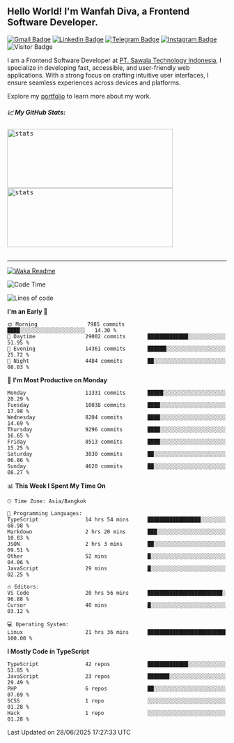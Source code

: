 ## Hello World! I'm Wanfah Diva, a Frontend Software Developer.

[![Gmail Badge](https://img.shields.io/badge/-Gmail-white?style=plastic&logo=Gmail&link=mailto:aditputrafirmansyah@gmail.com)](mailto:wanfahdivaa@gmail.com)
[![Linkedin Badge](https://img.shields.io/badge/-LinkedIn-blue?style=plastic&logo=Linkedin&link=https://www.linkedin.com/in/aditputrafirmansyah/)](https://www.linkedin.com/in/wanfahdiva/)
[![Telegram Badge](https://img.shields.io/badge/-Telegram-blue?style=plastic&logo=telegram&link=https://t.me/Adithya_13)](https://t.me/wanfahdiva)
[![Instagram Badge](https://img.shields.io/badge/-Instagram-white?style=plastic&logo=instagram&link=https://www.instagram.com/adithya_firmansyahputra/)](https://www.instagram.com/wnfhdva/)
![Visitor Badge](https://visitor-badge.laobi.icu/badge?page_id=wanfahdiva.wanfahdiva)

<p>
I am a Frontend Software Developer at <a href="https://sawala.tech" target="_blank">PT. Sawala Technology Indonesia</a>, I specialize in developing fast, accessible, and user-friendly web applications. With a strong focus on crafting intuitive user interfaces, I ensure seamless experiences across devices and platforms.

Explore my <a href="http://wanfahdiva-com.vercel.app/" target="_blank">portfolio</a> to learn more about my work.
</p>

<h5 align="left">
  
📈 **My GitHub Stats:**

</h5>

<div align="left">
<kbd>
  <img height="135em" width="380em" alt="stats" src="https://github-readme-stats-salesp07.vercel.app/api?username=wanfahdiva&count_private=true&show_icons=true&theme=react&rank_icon=github&border_radius=10&hide_title=true"></kbd>
</kbd>
<kbd>
    <img height="135em" width="380em" alt="stats" src="https://github-readme-activity-graph.vercel.app/graph?username=wanfahdiva&theme=react&hide_title=true"></kbd>
</div>

<br />

---

[![Waka Readme](https://github.com/wanfahdiva/wanfahdiva/actions/workflows/waka.yml/badge.svg)](https://github.com/wanfahdiva/wanfahdiva/actions/workflows/waka.yml)

<!--START_SECTION:waka-->
![Code Time](http://img.shields.io/badge/Code%20Time-2%2C124%20hrs%2044%20mins-blue)

![Lines of code](https://img.shields.io/badge/From%20Hello%20World%20I%27ve%20Written-19.5%20million%20lines%20of%20code-blue)

**I'm an Early 🐤** 

```text
🌞 Morning                7985 commits        ████░░░░░░░░░░░░░░░░░░░░░   14.30 % 
🌆 Daytime                29002 commits       █████████████░░░░░░░░░░░░   51.95 % 
🌃 Evening                14361 commits       ██████░░░░░░░░░░░░░░░░░░░   25.72 % 
🌙 Night                  4484 commits        ██░░░░░░░░░░░░░░░░░░░░░░░   08.03 % 
```
📅 **I'm Most Productive on Monday** 

```text
Monday                   11331 commits       █████░░░░░░░░░░░░░░░░░░░░   20.29 % 
Tuesday                  10038 commits       ████░░░░░░░░░░░░░░░░░░░░░   17.98 % 
Wednesday                8204 commits        ████░░░░░░░░░░░░░░░░░░░░░   14.69 % 
Thursday                 9296 commits        ████░░░░░░░░░░░░░░░░░░░░░   16.65 % 
Friday                   8513 commits        ████░░░░░░░░░░░░░░░░░░░░░   15.25 % 
Saturday                 3830 commits        ██░░░░░░░░░░░░░░░░░░░░░░░   06.86 % 
Sunday                   4620 commits        ██░░░░░░░░░░░░░░░░░░░░░░░   08.27 % 
```


📊 **This Week I Spent My Time On** 

```text
🕑︎ Time Zone: Asia/Bangkok

💬 Programming Languages: 
TypeScript               14 hrs 54 mins      █████████████████░░░░░░░░   68.98 % 
Markdown                 2 hrs 20 mins       ███░░░░░░░░░░░░░░░░░░░░░░   10.83 % 
JSON                     2 hrs 3 mins        ██░░░░░░░░░░░░░░░░░░░░░░░   09.51 % 
Other                    52 mins             █░░░░░░░░░░░░░░░░░░░░░░░░   04.06 % 
JavaScript               29 mins             █░░░░░░░░░░░░░░░░░░░░░░░░   02.25 % 

🔥 Editors: 
VS Code                  20 hrs 56 mins      ████████████████████████░   96.88 % 
Cursor                   40 mins             █░░░░░░░░░░░░░░░░░░░░░░░░   03.12 % 

💻 Operating System: 
Linux                    21 hrs 36 mins      █████████████████████████   100.00 % 
```

**I Mostly Code in TypeScript** 

```text
TypeScript               42 repos            █████████████░░░░░░░░░░░░   53.85 % 
JavaScript               23 repos            ███████░░░░░░░░░░░░░░░░░░   29.49 % 
PHP                      6 repos             ██░░░░░░░░░░░░░░░░░░░░░░░   07.69 % 
SCSS                     1 repo              ░░░░░░░░░░░░░░░░░░░░░░░░░   01.28 % 
Hack                     1 repo              ░░░░░░░░░░░░░░░░░░░░░░░░░   01.28 % 
```




 Last Updated on 28/06/2025 17:27:33 UTC
<!--END_SECTION:waka-->
